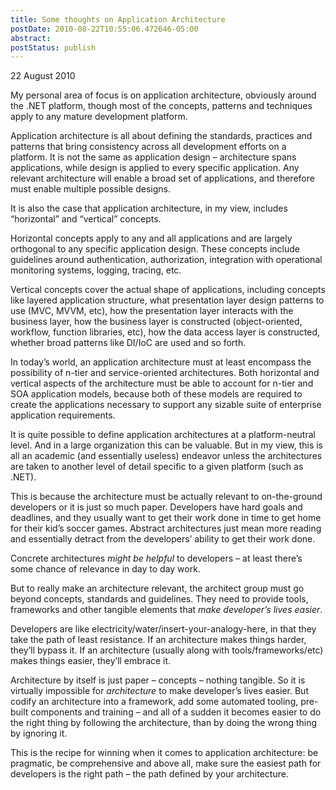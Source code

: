 ```yaml
---
title: Some thoughts on Application Architecture
postDate: 2010-08-22T10:55:06.472646-05:00
abstract: 
postStatus: publish
---
```

22 August 2010

My personal area of focus is on application architecture, obviously around the .NET platform, though most of the concepts, patterns and techniques apply to any mature development platform.

Application architecture is all about defining the standards, practices and patterns that bring consistency across all development efforts on a platform. It is not the same as application design – architecture spans applications, while design is applied to every specific application. Any relevant architecture will enable a broad set of applications, and therefore must enable multiple possible designs.

It is also the case that application architecture, in my view, includes “horizontal” and “vertical” concepts.

Horizontal concepts apply to any and all applications and are largely orthogonal to any specific application design. These concepts include guidelines around authentication, authorization, integration with operational monitoring systems, logging, tracing, etc.

Vertical concepts cover the actual shape of applications, including concepts like layered application structure, what presentation layer design patterns to use (MVC, MVVM, etc), how the presentation layer interacts with the business layer, how the business layer is constructed (object-oriented, workflow, function libraries, etc), how the data access layer is constructed, whether broad patterns like DI/IoC are used and so forth.

In today’s world, an application architecture must at least encompass the possibility of n-tier and service-oriented architectures. Both horizontal and vertical aspects of the architecture must be able to account for n-tier and SOA application models, because both of these models are required to create the applications necessary to support any sizable suite of enterprise application requirements.

It is quite possible to define application architectures at a platform-neutral level. And in a large organization this can be valuable. But in my view, this is all an academic (and essentially useless) endeavor unless the architectures are taken to another level of detail specific to a given platform (such as .NET).

This is because the architecture must be actually relevant to on-the-ground developers or it is just so much paper. Developers have hard goals and deadlines, and they usually want to get their work done in time to get home for their kid’s soccer games. Abstract architectures just mean more reading and essentially detract from the developers’ ability to get their work done.

Concrete architectures *might be helpful* to developers – at least there’s some chance of relevance in day to day work.

But to really make an architecture relevant, the architect group must go beyond concepts, standards and guidelines. They need to provide tools, frameworks and other tangible elements that *make developer’s lives easier*.

Developers are like electricity/water/insert-your-analogy-here, in that they take the path of least resistance. If an architecture makes things harder, they’ll bypass it. If an architecture (usually along with tools/frameworks/etc) makes things easier, they’ll embrace it.

Architecture by itself is just paper – concepts – nothing tangible. So it is virtually impossible for *architecture* to make developer’s lives easier. But codify an architecture into a framework, add some automated tooling, pre-built components and training – and all of a sudden it becomes easier to do the right thing by following the architecture, than by doing the wrong thing by ignoring it.

This is the recipe for winning when it comes to application architecture: be pragmatic, be comprehensive and above all, make sure the easiest path for developers is the right path – the path defined by your architecture.
